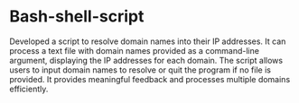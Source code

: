 # Bash-shell-script
Developed a script to resolve domain names into their IP addresses. It can process a text file with domain names provided as a command-line argument, displaying the IP addresses for each domain. The script allows users to input domain names to resolve or quit the program if no file is provided. It provides meaningful feedback and processes multiple domains efficiently.
